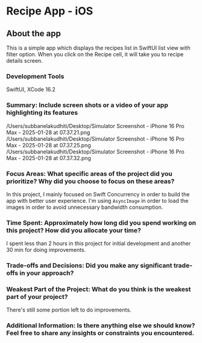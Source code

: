 # Recipe App - iOS

## About the app
This is a simple app which displays the recipes list in SwiftUI list view with filter option. When you click on the Recipe cell, it will take you to recipe details screen.
### Development Tools
SwiftUI, XCode 16.2

### Summary: Include screen shots or a video of your app highlighting its features
/Users/subbanelakudhiti/Desktop/Simulator Screenshot - iPhone 16 Pro Max - 2025-01-28 at 07.37.21.png
/Users/subbanelakudhiti/Desktop/Simulator Screenshot - iPhone 16 Pro Max - 2025-01-28 at 07.37.25.png
/Users/subbanelakudhiti/Desktop/Simulator Screenshot - iPhone 16 Pro Max - 2025-01-28 at 07.37.32.png

### Focus Areas: What specific areas of the project did you prioritize? Why did you choose to focus on these areas?
In this project, I mainly focused on Swift Concurrency in order to build the app with better user experience. I'm using `AsyncImage` in order to load the images in order to avoid unnecessary bandwidth consumption.

### Time Spent: Approximately how long did you spend working on this project? How did you allocate your time?
I spent less than 2 hours in this project for initial development and another 30 min for doing improvements.
### Trade-offs and Decisions: Did you make any significant trade-offs in your approach?

### Weakest Part of the Project: What do you think is the weakest part of your project?
There's still some portion left to do improvements.
### Additional Information: Is there anything else we should know? Feel free to share any insights or constraints you encountered.

